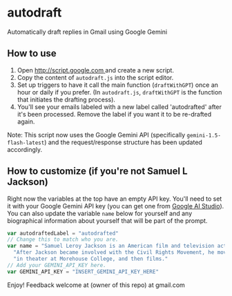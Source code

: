 # autodraft
Automatically draft replies in Gmail using Google Gemini

## How to use

1. Open [http://script.google.com ](https://script.google.com/) and create a new script.
2. Copy the content of `autodraft.js` into the script editor.
3. Set up triggers to have it call the main function (`draftWithGPT`) once an hour or daily if you prefer. (In `autodraft.js`, `draftWithGPT` is the function that initiates the drafting process).
4. You'll see your emails labeled with a new label called 'autodrafted' after it's been processed. Remove the label if you want it to be re-drafted again.

Note: This script now uses the Google Gemini API (specifically `gemini-1.5-flash-latest`) and the request/response structure has been updated accordingly.

## How to customize (if you're not Samuel L Jackson)

Right now the variables at the top have an empty API key. You'll need to set it with your Google Gemini API key (you can get one from [Google AI Studio](https://aistudio.google.com/app/apikey)). You can also update the variable `name` below for yourself and any biographical information about yourself that will be part of the prompt.

```javascript
var autodraftedLabel = "autodrafted"
// Change this to match who you are.
var name = "Samuel Leroy Jackson is an American film and television actor and film producer. " +
  "After Jackson became involved with the Civil Rights Movement, he moved on to acting " +
  "in theater at Morehouse College, and then films."
// Add your GEMINI_API_KEY here.
var GEMINI_API_KEY = "INSERT_GEMINI_API_KEY_HERE"
```

Enjoy! Feedback welcome at (owner of this repo) at gmail.com
